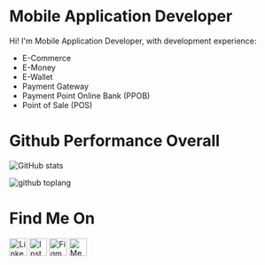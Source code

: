# Mobile Application Developer

Hi! I'm Mobile Application Developer, with development experience:
- E-Commerce
- E-Money
- E-Wallet
- Payment Gateway
- Payment Point Online Bank (PPOB)
- Point of Sale (POS)


# Github Performance Overall

![GitHub stats](https://github-readme-stats.vercel.app/api?username=feggy&theme=vue-dark&show_icons=true)

![github toplang](https://github-readme-stats.vercel.app/api/top-langs/?username=feggy&layout=compact&theme=vue-dark)


# Find Me On

<a href="https://www.linkedin.com/in/feggymuhammad" target="_blank"><img src="https://img.shields.io/badge/linkedin-%230077B5.svg?&style=for-the-badge&logo=linkedin&logoColor=white" height="32px" alt="LinkedIn"></a>
<a href="https://www.instagram.com/feggymuhammad" target="_blank"><img src="https://img.shields.io/badge/Instagram-%23E4405F.svg?&style=flat-square&logo=instagram&logoColor=white" height="32px" alt="Instagram"></a>
<a href="https://www.figma.com/@feggymuhammad" target="_blank"><img src="https://img.shields.io/badge/figma-%23F24E1E.svg?&style=for-the-badge&logo=linkedin&logoColor=white" height="32px" alt="Figma"></a>
<a href="https://medium.com/@feggymuhammad" target="_blank"><img src="https://img.shields.io/badge/Medium-12100E?&style=for-the-badge&logo=linkedin&logoColor=white" height="32px" alt="Medium"></a>
